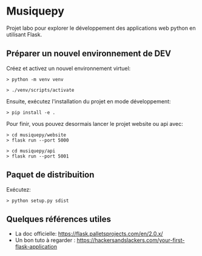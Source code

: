 # Musiquepy

Projet labo pour explorer le développement des applications web python en utilisant Flask.

## Préparer un nouvel environnement de DEV

Créez et activez un nouvel environnement virtuel:

```shell
> python -m venv venv

> ./venv/scripts/activate
```

Ensuite, exécutez l'installation du projet en mode développement:

```shell
> pip install -e .
```

Pour finir, vous pouvez desormais lancer le projet website ou api avec:

```shell
> cd musiquepy/website
> flask run --port 5000
```

```shell
> cd musiquepy/api
> flask run --port 5001
```

## Paquet de distribuition

Exécutez:

```shell
> python setup.py sdist
```

## Quelques références utiles

- La doc officielle: https://flask.palletsprojects.com/en/2.0.x/
- Un bon tuto à regarder : https://hackersandslackers.com/your-first-flask-application